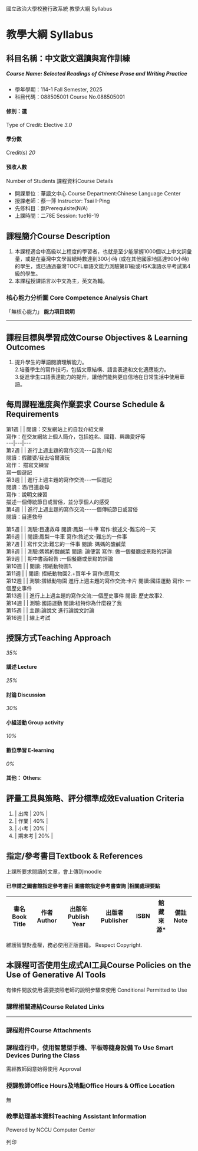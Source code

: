 國立政治大學校務行政系統 教學大綱 Syllabus
# 教學大綱 Syllabus
##  科目名稱：中文散文選讀與寫作訓練
#####  Course Name: Selected Readings of Chinese Prose and Writing Practice
  * 學年學期：114-1 Fall Semester, 2025 
  * 科目代碼：088505001 Course No.088505001


#### 修別：選
Type of Credit: Elective 
_3.0_
#### 學分數
Credit(s)
_20_
#### 預收人數
Number of Students
課程資料Course Details
  * 開課單位：華語文中心 Course Department:Chinese Language Center 
  * 授課老師：蔡一萍 Instructor: Tsai I-Ping 
  * 先修科目：無Prerequisite(N/A)
  * 上課時間：二78E Session: tue16-19


##  課程簡介Course Description
1. 本課程適合中高級以上程度的學習者，也就是至少能掌握1000個以上中文詞彙量，或是在臺灣中文學習總時數達到300小時 (或在其他國家地區達900小時) 的學生，或已通過臺灣TOCFL華語文能力測驗第B1級或HSK漢語水平考試第4級的學生。  
2. 本課程授課語言以中文為主，英文為輔。
###  核心能力分析圖 Core Competence Analysis Chart
「無核心能力」 
**能力項目說明**
* * *
##  課程目標與學習成效Course Objectives & Learning Outcomes 
1. 提升學生的華語閱讀理解能力。  
2.培養學生的寫作技巧，包括文章結構、語言表達和文化適應能力。  
3.促進學生口語表達能力的提升，讓他們能夠更自信地在日常生活中使用華語。
##  每周課程進度與作業要求 Course Schedule & Requirements
第1週 |  | 閱讀：交友網站上的自我介紹文章  
寫作：在交友網站上個人簡介，包括姓名、國籍、興趣愛好等   
---|---|---  
第2週 |  | 進行上週主題的寫作交流---自我介紹  
閱讀：假離婆/我去哈爾濱玩  
寫作： 描寫文練習  
寫一個遊記  
第3週 |  | 進行上週主題的寫作交流---一個遊記  
閱讀：酒/目連救母  
寫作：說明文練習  
描述一個傳統節日或習俗，並分享個人的感受   
第4週 |  | 進行上週主題的寫作交流---一個傳統節日或習俗  
閱讀：目連救母  
  
第5週 |  |  測驗:目連救母 閱讀:鳳梨一牛車 寫作:敘述文-難忘的一天  
第6週 |  |  閱讀:鳳梨一牛車 寫作:敘述文-難忘的一件事  
第7週 |  |  寫作交流:難忘的一件事 閱讀: 媽媽的酸鹹菜  
第8週 |  |  測驗:媽媽的酸鹹菜 閱讀: 論便當 寫作: 做一個餐廳或景點的評論  
第9週 |  | 期中書面報告 :一個餐廳或景點的評論  
第10週 |  | 閱讀: 摺紙動物園1.  
第11週 |  |  閱讀: 摺紙動物園2.+賀年卡 寫作:應用文  
第12週 |  |  測驗:摺紙動物園 進行上週主題的寫作交流:卡片 閱讀:國語運動 寫作: 一個歷史事件  
第13週 |  |  進行上上週主題的寫作交流:一個歷史事件 閱讀: 歷史故事2.  
第14週 |  |  測驗:國語運動 閱讀:紐特你為什麼殺了我  
第15週 |  |  主題:論說文 進行論說文討論  
第16週 |  | 線上考試  
##  授課方式Teaching Approach
_35%_
####  講述 Lecture
_25%_
####  討論 Discussion
_30%_
####  小組活動 Group activity
_10%_
####  數位學習 E-learning
_0%_
####  其他： Others:
##  評量工具與策略、評分標準成效Evaluation Criteria  
1.  | 出席  |  20%  |   
2.  | 作業  |  40%  |   
3.  | 小考  |  20%  |   
4.  | 期末考 |  20%  |   
##  指定/參考書目Textbook & References
上課所要求閱讀的文章，會上傳到moodle
####  已申請之圖書館指定參考書目  圖書館指定參考書查詢 |相關處理要點
書名 Book Title |  作者 Author |  出版年 Publish Year |  出版者 Publisher |  ISBN  |  館藏來源* |  備註 Note  
---|---|---|---|---|---|---  
維護智慧財產權，務必使用正版書籍。 Respect Copyright.
##  本課程可否使用生成式AI工具Course Policies on the Use of Generative AI Tools
有條件開放使用:需要按照老師的說明步驟來使用 Conditional Permitted to Use 
###  課程相關連結Course Related Links
* * *
###  課程附件Course Attachments
###  課程進行中，使用智慧型手機、平板等隨身設備 To Use Smart Devices During the Class
需經教師同意始得使用  Approval
###  授課教師Office Hours及地點Office Hours & Office Location
無
###  教學助理基本資料Teaching Assistant Information
Powered by NCCU Computer Center
  
列印

